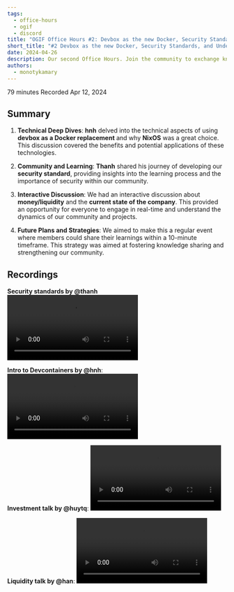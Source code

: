 ```yaml
---
tags:
  - office-hours
  - ogif
  - discord
title: "OGIF Office Hours #2: Devbox as the new Docker, Security Standards, and Understanding Liquidity"
short_title: "#2 Devbox as the new Docker, Security Standards, and Understanding Liquidity"
date: 2024-04-26
description: Our second Office Hours. Join the community to exchange knowledge and insights on diverse topics, including Docker alternatives with Nix, security practices and origin stories of our standards, financial discussions on liquidity, company updates, and icy draws.
authors:
  - monotykamary
---
```


79 minutes
Recorded Apr 12, 2024

## Summary

1. **Technical Deep Dives**: **hnh** delved into the technical aspects of using **devbox as a Docker replacement** and why **NixOS** was a great choice. This discussion covered the benefits and potential applications of these technologies.

2. **Community and Learning**: **Thanh** shared his journey of developing our **security standard**, providing insights into the learning process and the importance of security within our community.

3. **Interactive Discussion**: We had an interactive discussion about **money/liquidity** and the **current state of the company**. This provided an opportunity for everyone to engage in real-time and understand the dynamics of our community and projects.

4. **Future Plans and Strategies**: We aimed to make this a regular event where members could share their learnings within a 10-minute timeframe. This strategy was aimed at fostering knowledge sharing and strengthening our community.


## Recordings

**Security standards by @thanh**
![](assets/2-ogif-office-hours-0412_0412-1_compressed.mp4)

**Intro to Devcontainers by @hnh**:
![](assets/2-ogif-office-hours-0412_0412-2_compressed.mp4)

**Investment talk by @huytq**:
![](assets/2-ogif-office-hours-0412_0412-3_compressed.mp4)

**Liquidity talk by @han**:
![](assets/2-ogif-office-hours-0412_0412-4_compressed.mp4)
